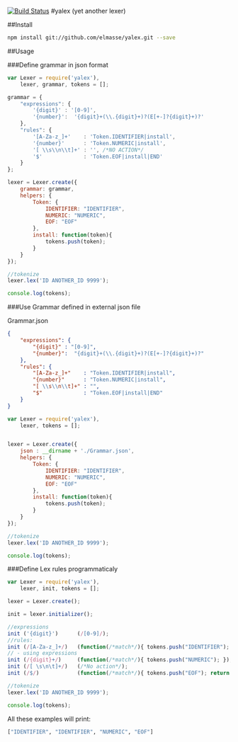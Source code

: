 [![Build Status](https://travis-ci.org/elmasse/yalex.png?branch=master)](https://travis-ci.org/elmasse/yalex)
#yalex (yet another lexer)

##Install

````bash
npm install git://github.com/elmasse/yalex.git --save
````

##Usage

###Define grammar in json format

````js
var Lexer = require('yalex'),
    lexer, grammar, tokens = [];

grammar = {
    "expressions": {
        '{digit}' : '[0-9]',
        '{number}':  '{digit}+(\\.{digit}+)?(E[+-]?{digit}+)?'
    },
    "rules": {
        '[A-Za-z_]+'    : 'Token.IDENTIFIER|install',
        '{number}'      : 'Token.NUMERIC|install',
        '[ \\s\\n\\t]+' : '', /*NO ACTION*/
        '$'             : 'Token.EOF|install|END'
    }
};

lexer = Lexer.create({
    grammar: grammar,
    helpers: {
        Token: {
            IDENTIFIER: "IDENTIFIER",
            NUMERIC: "NUMERIC",
            EOF: "EOF"
        },
        install: function(token){
            tokens.push(token);
        }
    }
});

//tokenize
lexer.lex('ID ANOTHER_ID 9999');

console.log(tokens);

````

###Use Grammar defined in external json file

Grammar.json

````json
{
    "expressions": {
        "{digit}" : "[0-9]",
        "{number}":  "{digit}+(\\.{digit}+)?(E[+-]?{digit}+)?"
    },
    "rules": {
        "[A-Za-z_]+"    : "Token.IDENTIFIER|install",
        "{number}"      : "Token.NUMERIC|install",
        "[ \\s\\n\\t]+" : "",
        "$"             : "Token.EOF|install|END"
    }
}
````

````js
var Lexer = require('yalex'),
    lexer, tokens = [];


lexer = Lexer.create({
    json : __dirname + './Grammar.json',
    helpers: {
        Token: {
            IDENTIFIER: "IDENTIFIER",
            NUMERIC: "NUMERIC",
            EOF: "EOF"
        },
        install: function(token){
            tokens.push(token);
        }
    }
});

//tokenize
lexer.lex('ID ANOTHER_ID 9999');

console.log(tokens);

````

###Define Lex rules programmaticaly

````js
var Lexer = require('yalex'),
    lexer, init, tokens = [];

lexer = Lexer.create();

init = lexer.initializer();

//expressions
init ('{digit}')      (/[0-9]/);
//rules:
init (/[A-Za-z_]+/)   (function(/*match*/){ tokens.push("IDENTIFIER"); });
// - using expressions
init (/{digit}+/)     (function(/*match*/){ tokens.push("NUMERIC"); });
init (/[ \s\n\t]+/)   (/*No action*/);
init (/$/)            (function(/*match*/){ tokens.push("EOF"); return false;});

//tokenize
lexer.lex('ID ANOTHER_ID 9999');

console.log(tokens);
````

All these examples will print:

````bash
["IDENTIFIER", "IDENTIFIER", "NUMERIC", "EOF"]
````
